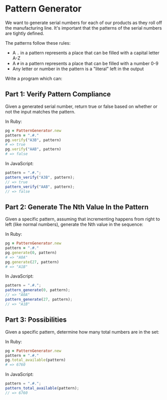 # Pattern Generator

We want to generate serial numbers for each of our products as they roll off the manufacturing line. It's important that the patterns of the serial numbers are tightly defined.

The patterns follow these rules:

* A `.` in a pattern represents a place that can be filled with a capital letter A-Z
* A `#` in a pattern represents a place that can be filled with a number 0-9
* Any letter or number in the pattern is a "literal" left in the output

Write a program which can:

## Part 1: Verify Pattern Compliance

Given a generated serial number, return true or false based on whether or not the input matches the pattern.

In Ruby:

```ruby
pg = PatternGenerator.new
pattern = ".#."
pg.verify("A3B", pattern)
# => true
pg.verify("AAB", pattern)
# => false
```

In JavaScript:

```js
pattern = ".#.";
pattern_verify("A3B", pattern);
// => true
pattern_verify("AAB", pattern);
// => false
```


## Part 2: Generate The Nth Value In the Pattern

Given a specific pattern, assuming that incrementing happens from right to left (like normal numbers), generate the Nth value in the sequence:

In Ruby:

```ruby
pg = PatternGenerator.new
pattern = ".#."
pg.generate(0, pattern)
# => "A0A"
pg.generate(27, pattern)
# => "A1B"
```

In JavaScript:

```js
pattern = ".#.";
pattern_generate(0, pattern);
// => "A0A"
pattern_generate(27, pattern);
// => "A1B"
```

## Part 3: Possibilities

Given a specific pattern, determine how many total numbers are in the set:

In Ruby:

```ruby
pg = PatternGenerator.new
pattern = ".#."
pg.total_available(pattern)
# => 6760
```

In JavaScript:

```js
pattern = ".#.";
pattern_total_available(pattern);
// => 6760
```
